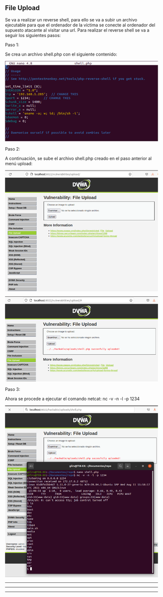 ## File Upload

Se va a realizar un reverse shell, para ello se va a subir un archivo ejecutable para que el ordenador de la víctima se conecte al ordenador del supuesto atacante al visitar una url. Para realizar el reverse shell se va a seguir los siguientes pasos:

Paso 1:

Se crea un archivo shell.php con el siguiente contenido:

![u1](../imagenes/u1.png)

Paso 2:

A continuación, se sube el archivo shell.php creado en el paso anterior al menú upload:

![u2](../imagenes/u2.png)

![u3](../imagenes/u3.png)

Paso 3:

Ahora se procede a ejecutar el comando netcat: nc -v -n -l -p 1234

![u4](../imagenes/u4.png)



-------------

------------

-------------

